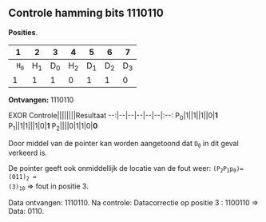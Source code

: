 ## Controle hamming bits 1110110

**Posities**.
 
 1 |2 |3 |4 |5 |6 |7 
 --|--|--|--|--|--|--
 <code> H<sub>0</sub>|H<sub>1</sub>|D<sub>0</sub>|H<sub>2</sub>|D<sub>1</sub>|D<sub>2</sub>|D<sub>3</sub></code>
1|1|1|0|1|1|0

**Ontvangen:** 1110110

EXOR Controle||||||||Resultaat
--:|--|--|--|--|--|:--:
</code>P<sub>0</sub>|1||1||1||0|**1**
P<sub>1</sub>||1|1|||1|0|**1**
P<sub>2</sub></code>||||0|1|1|0|**0**

Door middel van de pointer kan worden aangetoond dat <code>D<sub>0</sub></code> in dit geval verkeerd is.

De pointer geeft ook onmiddellijk de locatie van de fout weer: <code>(P<sub>2</sub>P<sub>1</sub>p<sub>0</sub>)= (011)<sub>2</sub> = (3)<sub>10</sub></code> => fout in positie 3.

Data ontvangen: 1110110.
Na controle: Datacorrectie op positie 3 : 1100110 => Data: 0110.	
